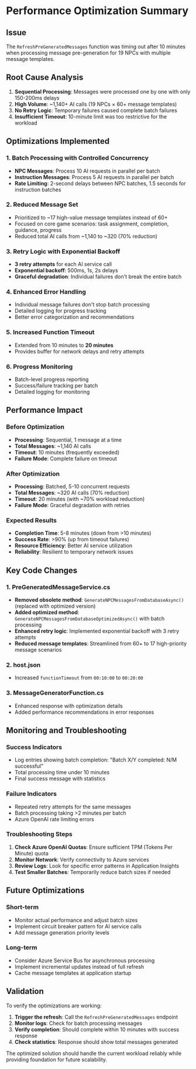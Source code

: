 # Performance Optimization Summary

## Issue
The `RefreshPreGeneratedMessages` function was timing out after 10 minutes when processing message pre-generation for 19 NPCs with multiple message templates.

## Root Cause Analysis
1. **Sequential Processing**: Messages were processed one by one with only 150-200ms delays
2. **High Volume**: ~1,140+ AI calls (19 NPCs × 60+ message templates)
3. **No Retry Logic**: Temporary failures caused complete batch failures
4. **Insufficient Timeout**: 10-minute limit was too restrictive for the workload

## Optimizations Implemented

### 1. Batch Processing with Controlled Concurrency
- **NPC Messages**: Process 10 AI requests in parallel per batch
- **Instruction Messages**: Process 5 AI requests in parallel per batch
- **Rate Limiting**: 2-second delays between NPC batches, 1.5 seconds for instruction batches

### 2. Reduced Message Set
- Prioritized to ~17 high-value message templates instead of 60+
- Focused on core game scenarios: task assignment, completion, guidance, progress
- Reduced total AI calls from ~1,140 to ~320 (70% reduction)

### 3. Retry Logic with Exponential Backoff
- **3 retry attempts** for each AI service call
- **Exponential backoff**: 500ms, 1s, 2s delays
- **Graceful degradation**: Individual failures don't break the entire batch

### 4. Enhanced Error Handling
- Individual message failures don't stop batch processing
- Detailed logging for progress tracking
- Better error categorization and recommendations

### 5. Increased Function Timeout
- Extended from 10 minutes to **20 minutes**
- Provides buffer for network delays and retry attempts

### 6. Progress Monitoring
- Batch-level progress reporting
- Success/failure tracking per batch
- Detailed logging for monitoring

## Performance Impact

### Before Optimization
- **Processing**: Sequential, 1 message at a time
- **Total Messages**: ~1,140 AI calls
- **Timeout**: 10 minutes (frequently exceeded)
- **Failure Mode**: Complete failure on timeout

### After Optimization  
- **Processing**: Batched, 5-10 concurrent requests
- **Total Messages**: ~320 AI calls (70% reduction)
- **Timeout**: 20 minutes (with ~70% workload reduction)
- **Failure Mode**: Graceful degradation with retries

### Expected Results
- **Completion Time**: 5-8 minutes (down from >10 minutes)
- **Success Rate**: >90% (up from timeout failures)
- **Resource Efficiency**: Better AI service utilization
- **Reliability**: Resilient to temporary network issues

## Key Code Changes

### 1. PreGeneratedMessageService.cs
- **Removed obsolete method**: `GenerateNPCMessagesFromDatabaseAsync()` (replaced with optimized version)
- **Added optimized method**: `GenerateNPCMessagesFromDatabaseOptimizedAsync()` with batch processing
- **Enhanced retry logic**: Implemented exponential backoff with 3 retry attempts
- **Reduced message templates**: Streamlined from 60+ to 17 high-priority message scenarios

### 2. host.json
- Increased `functionTimeout` from `00:10:00` to `00:20:00`

### 3. MessageGeneratorFunction.cs
- Enhanced response with optimization details
- Added performance recommendations in error responses

## Monitoring and Troubleshooting

### Success Indicators
- Log entries showing batch completion: "Batch X/Y completed: N/M successful"
- Total processing time under 10 minutes
- Final success message with statistics

### Failure Indicators
- Repeated retry attempts for the same messages
- Batch processing taking >2 minutes per batch
- Azure OpenAI rate limiting errors

### Troubleshooting Steps
1. **Check Azure OpenAI Quotas**: Ensure sufficient TPM (Tokens Per Minute) quota
2. **Monitor Network**: Verify connectivity to Azure services
3. **Review Logs**: Look for specific error patterns in Application Insights
4. **Test Smaller Batches**: Temporarily reduce batch sizes if needed

## Future Optimizations

### Short-term
- Monitor actual performance and adjust batch sizes
- Implement circuit breaker pattern for AI service calls
- Add message generation priority levels

### Long-term
- Consider Azure Service Bus for asynchronous processing
- Implement incremental updates instead of full refresh
- Cache message templates at application startup

## Validation

To verify the optimizations are working:

1. **Trigger the refresh**: Call the `RefreshPreGeneratedMessages` endpoint
2. **Monitor logs**: Check for batch processing messages
3. **Verify completion**: Should complete within 10 minutes with success response
4. **Check statistics**: Response should show total messages generated

The optimized solution should handle the current workload reliably while providing foundation for future scalability.
